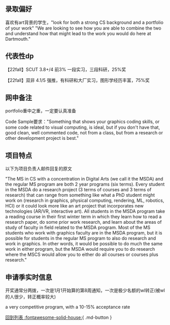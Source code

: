## 录取偏好

喜欢有art背景的学生，"look for both a strong CS background and a portfolio of your work"  "We are looking to see how you are able to combine the two and understand how that might lead to the work you would do here at Dartmouth."

## 代表性dp

【22fall】SCUT 3.8+/4 前3% 一段实习，三段科研，25%奖

【22fall】双非 4.1/5 强推，有科研和大厂实习，图形学经历丰富，75%奖

## 网申备注

portfolio重中之重，一定要认真准备

Code Sample要求："Something that shows your graphics coding skills, or some code related to visual computing, is ideal, but if you don't have that,  good clean, well commented code, not from a class, but from a research or other development project is best."

## 项目特点

以下为项目负责人邮件回复的原文

"The MS in CS with a concentration in Digital Arts (we call it the MSDA) and the regular MS program are both 2 year programs (six terms).  Every student in the MSDA do a research project (3 terms of courses and 3 terms of research) that can range from something like what a PhD student might work on (research in graphics, physical computing, rendering, ML, robotics, HCI) or it could look more like an art project that incorporates new technologies (AR/VR, interactive art).  All students in the MSDA program take a reading course in their first winter term in which they learn how to read a research paper, do some prior work research, and learn about the areas of study of faculty in field related to the MSDA program.  Most of the MS students who work with graphics faculty are in the MSDA program, but it is possible for students in the regular MS program to also do research and work in graphics.  In other words, it would be possible to do much the same work in either program, but the MSDA would require you to do research where the MSCS would allow you to either do all courses or courses plus research."

## 申请季实时信息

开奖通常分两拨，一次是1月1开始算的第8周通知，一次是极少名额的wl转正(被wl的人很少，转正概率较大)

a very competitive program, with a 10-15% acceptance rate

[回到列表 :fontawesome-solid-house:](选校梯度.md){ .md-button }
